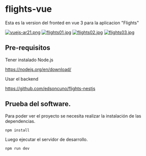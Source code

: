 # flights-vue

Esta es la version del fronted en vue 3 para la aplicacion "Flights"

[![vuejs-ar21.png](https://i.postimg.cc/P57bDdns/vuejs-ar21.png)](https://postimg.cc/yDFS44Nv)
[![flights01.jpg](https://i.postimg.cc/XJfnYWTW/flights01.jpg)](https://postimg.cc/MMpC9C63)
[![flights02.jpg](https://i.postimg.cc/1XMn4wLy/flights02.jpg)](https://postimg.cc/6425m2WP)
[![flights03.jpg](https://i.postimg.cc/NFLY7XKs/flights03.jpg)](https://postimg.cc/Zvk1JCP2)

## Pre-requisitos

Tener instalado Node.js

https://nodejs.org/en/download/

Usar el backend

https://github.com/edsoncuno/flights-nestjs

## Prueba del software.

Para poder ver el proyecto se necesita realizar la instalación de las dependencias.

```sh
npm install
```
Luego ejecutar el servidor de desarrollo.

```sh
npm run dev
```